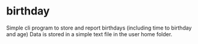 # birthday

Simple cli program to store and report birthdays (including time to birthday and age)
Data is stored in a simple text file in the user home folder.
